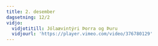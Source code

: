 ```yaml
---
title: 2. desember
dagsetning: 12/2
vidjo:
  vidjotitill: Jólaævintýri Þorra og Þuru
  vidjourl: 'https://player.vimeo.com/video/376780129'
---
```


